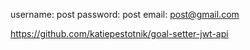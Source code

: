 username: post
password: post
email: post@gmail.com

https://github.com/katiepestotnik/goal-setter-jwt-api